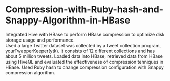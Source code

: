 # Compression-with-Ruby-hash-and-Snappy-Algorithm-in-HBase
Integrated Hive with HBase to perform HBase compression to optimize disk storage usage and performance.  
Used a large Twitter dataset was collected by a tweet collection program, yourTwapperKeeper(ytk). It consists of 12 different collections and has about 5 million tweets. 
Loaded data into HBase, retrieved data from HBase using HiveQL and evaluated the effectiveness of compression tehniques in HBase. Used Ruby hash to change compression configuration with Snappy compression algorithm.  
